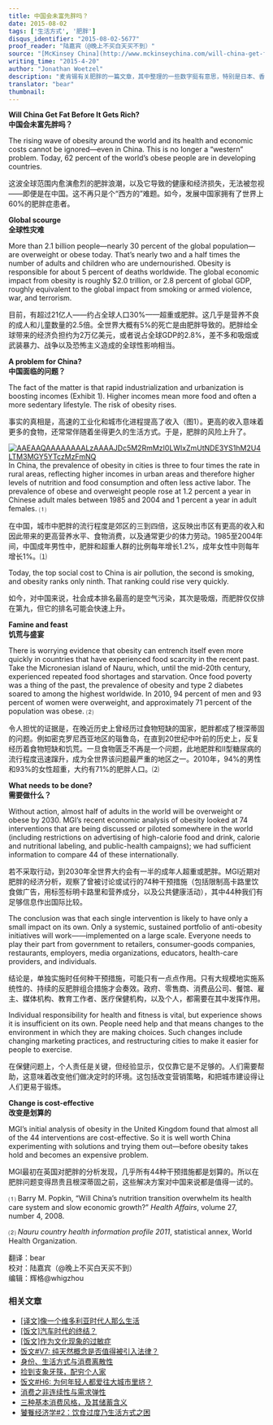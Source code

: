 ```yaml
---
title: 中国会未富先胖吗？
date: 2015-08-02
tags: ['生活方式', '肥胖']
disqus_identifier: "2015-08-02-5677"
proof_reader: "陆嘉宾（@晚上不买白天买不到）"
source: "[McKinsey China](http://www.mckinseychina.com/will-china-get-fat-before-it-gets-rich/)"
writing_time: "2015-4-20"
author: "Jonathan Woetzel"
description: "麦肯锡有关肥胖的一篇文章，其中整理的一些数字挺有意思，特别是日本、香港和韩国在图表上的位置。"
translator: "bear"
thumbnail:
---
```


**Will China Get Fat Before It Gets Rich?**  
**中国会未富先胖吗？**

The rising wave of obesity around the world and its health and economic costs cannot be ignored—even in China. This is no longer a “western” problem. Today, 62 percent of the world’s obese people are in developing countries.

这波全球范围内愈演愈烈的肥胖浪潮，以及它导致的健康和经济损失，无法被忽视——即便是在中国。这不再只是个“西方的”难题。如今，发展中国家拥有了世界上60%的肥胖症患者。

**Global scourge**  
**全球性灾难**

More than 2.1 billion people—nearly 30 percent of the global population—are overweight or obese today. That’s nearly two and a half times the number of adults and children who are undernourished. Obesity is responsible for about 5 percent of deaths worldwide. The global economic impact from obesity is roughly $2.0 trillion, or 2.8 percent of global GDP, roughly equivalent to the global impact from smoking or armed violence, war, and terrorism.

目前，有超过21亿人——约占全球人口30%——超重或肥胖。这几乎是营养不良的成人和儿童数量的2.5倍。全世界大概有5%的死亡是由肥胖导致的。肥胖给全球带来的经济负担约为2万亿美元，或者说占全球GDP的2.8%，差不多和吸烟或武装暴力、战争以及恐怖主义造成的全球性影响相当。

**A problem for China?**  
**中国面临的问题？**

The fact of the matter is that rapid industrialization and urbanization is boosting incomes (Exhibit 1). Higher incomes mean more food and often a more sedentary lifestyle. The risk of obesity rises.

事实的真相是，高速的工业化和城市化进程提高了收入（图1）。更高的收入意味着更多的食物，还常常伴随着坐得更久的生活方式。于是，肥胖的风险上升了。

[![AAEAAQAAAAAAAALzAAAAJDc5M2RmMzI0LWIxZmUtNDE3YS1hM2U4LTM3MGY5YTczMzFmNQ](https://headsalon.org/wordpress/wp-content/uploads/2015/08/AAEAAQAAAAAAAALzAAAAJDc5M2RmMzI0LWIxZmUtNDE3YS1hM2U4LTM3MGY5YTczMzFmNQ.jpg)](https://headsalon.org/wordpress/wp-content/uploads/2015/08/AAEAAQAAAAAAAALzAAAAJDc5M2RmMzI0LWIxZmUtNDE3YS1hM2U4LTM3MGY5YTczMzFmNQ.jpg)In China, the prevalence of obesity in cities is three to four times the rate in rural areas, reflecting higher incomes in urban areas and therefore higher levels of nutrition and food consumption and often less active labor. The prevalence of obese and overweight people rose at 1.2 percent a year in Chinese adult males between 1985 and 2004 and 1 percent a year in adult females. ⑴

在中国，城市中肥胖的流行程度是郊区的三到四倍，这反映出市区有更高的收入和因此带来的更高营养水平、食物消费，以及通常更少的体力劳动。1985至2004年间，中国成年男性中，肥胖和超重人群的比例每年增长1.2%，成年女性中则每年增长1%。⑴

Today, the top social cost to China is air pollution, the second is smoking, and obesity ranks only ninth. That ranking could rise very quickly.

如今，对中国来说，社会成本排名最高的是空气污染，其次是吸烟，而肥胖仅仅排在第九，但它的排名可能会快速上升。

**Famine and feast**  
**饥荒与盛宴**

There is worrying evidence that obesity can entrench itself even more quickly in countries that have experienced food scarcity in the recent past. Take the Micronesian island of Nauru, which, until the mid-20th century, experienced repeated food shortages and starvation. Once food poverty was a thing of the past, the prevalence of obesity and type 2 diabetes soared to among the highest worldwide. In 2010, 94 percent of men and 93 percent of women were overweight, and approximately 71 percent of the population was obese. ⑵

令人担忧的证据是，在晚近历史上曾经历过食物短缺的国家，肥胖都成了根深蒂固的问题。例如密克罗尼西亚地区的瑙鲁岛，在直到20世纪中叶前的历史上，反复经历着食物短缺和饥荒。一旦食物匮乏不再是一个问题，此地肥胖和II型糖尿病的流行程度迅速蹿升，成为全世界该问题最严重的地区之一。2010年，94%的男性和93%的女性超重，大约有71%的肥胖人口。⑵

**What needs to be done?**  
**需要做什么？**

Without action, almost half of adults in the world will be overweight or obese by 2030. MGI’s recent economic analysis of obesity looked at 74 interventions that are being discussed or piloted somewhere in the world (including restrictions on advertising of high-calorie food and drink, calorie and nutritional labeling, and public-health campaigns); we had sufficient information to compare 44 of these internationally.

若不采取行动，到2030年全世界大约会有一半的成年人超重或肥胖。MGI近期对肥胖的经济分析，观察了曾被讨论或试行的74种干预措施（包括限制高卡路里饮食做广告，用标签标明卡路里和营养成分，以及公共健康活动），其中44种我们有足够信息作出国际比较。

The conclusion was that each single intervention is likely to have only a small impact on its own. Only a systemic, sustained portfolio of anti-obesity initiatives will work——implemented on a large scale. Everyone needs to play their part from government to retailers, consumer-goods companies, restaurants, employers, media organizations, educators, health-care providers, and individuals.

结论是，单独实施时任何种干预措施，可能只有一点点作用。只有大规模地实施系统性的、持续的反肥胖组合措施才会奏效。政府、零售商、消费品公司、餐馆、雇主、媒体机构、教育工作者、医疗保健机构，以及个人，都需要在其中发挥作用。

Individual responsibility for health and fitness is vital, but experience shows it is insufficient on its own. People need help and that means changes to the environment in which they are making choices. Such changes include changing marketing practices, and restructuring cities to make it easier for people to exercise.

在保健问题上，个人责任是关键，但经验显示，仅仅靠它是不足够的。人们需要帮助，这意味着改变他们做决定时的环境。这包括改变营销策略，和把城市建设得让人们更易于锻炼。

**Change is cost-effective**  
**改变是划算的**

MGI’s initial analysis of obesity in the United Kingdom found that almost all of the 44 interventions are cost-effective. So it is well worth China experimenting with solutions and trying them out—before obesity takes hold and becomes an expensive problem.

MGI最初在英国对肥胖的分析发现，几乎所有44种干预措施都是划算的。所以在肥胖问题变得昂贵且根深蒂固之前，这些解决方案对中国来说都是值得一试的。

⑴ Barry M. Popkin, “Will China’s nutrition transition overwhelm its health care system and slow economic growth?” *Health Affairs*, volume 27, number 4, 2008.

⑵ *Nauru country health information profile 2011*, statistical annex, World Health Organization.


翻译：bear  
校对：陆嘉宾（@晚上不买白天买不到）  
编辑：辉格@whigzhou


### 相关文章

* [[译文]像一个维多利亚时代人那么生活](https://headsalon.org/archives/6601.html "[译文]像一个维多利亚时代人那么生活")
* [[饭文]汽车时代的终结？](https://headsalon.org/archives/4638.html "[饭文]汽车时代的终结？")
* [[饭文]作为文化现象的过敏症](https://headsalon.org/archives/4413.html "[饭文]作为文化现象的过敏症")
* [饭文#V7: 纯天然概念是否值得被引入法律？](https://headsalon.org/archives/2103.html "饭文#V7: 纯天然概念是否值得被引入法律？")
* [身份、生活方式与消费离散性](https://headsalon.org/archives/1551.html "身份、生活方式与消费离散性")
* [捡到支象牙筷，配穷个人家](https://headsalon.org/archives/790.html "捡到支象牙筷，配穷个人家")
* [饭文#H6: 为何年轻人都爱往大城市里挤？](https://headsalon.org/archives/791.html "饭文#H6: 为何年轻人都爱往大城市里挤？")
* [消费之非连续性与需求弹性](https://headsalon.org/archives/792.html "消费之非连续性与需求弹性")
* [三种基本消费风格，及其储蓄含义](https://headsalon.org/archives/802.html "三种基本消费风格，及其储蓄含义")
* [饕餮经济学#2：饮食过度乃生活方式之困](https://headsalon.org/archives/314.html "饕餮经济学#2：饮食过度乃生活方式之困")
